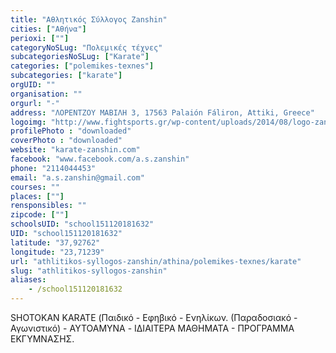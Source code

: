 ```yaml
---
title: "Αθλητικός Σύλλογος Zanshin"
cities: ["Αθήνα"]
perioxi: [""]
categoryNoSLug: "Πολεμικές τέχνες"
subcategoriesNoSLug: ["Karate"]
categories: ["polemikes-texnes"]
subcategories: ["karate"]
orgUID: ""
organisation: ""
orgurl: "-"
address: "ΛΟΡΕΝΤΖΟΥ ΜΑΒΙΛΗ 3, 17563 Palaión Fáliron, Attiki, Greece"
logoimg: "http://www.fightsports.gr/wp-content/uploads/2014/08/logo-zanshin-new.jpg"
profilePhoto : "downloaded"
coverPhoto : "downloaded"
website: "karate-zanshin.com"
facebook: "www.facebook.com/a.s.zanshin"
phone: "2114044453"
email: "a.s.zanshin@gmail.com"
courses: ""
places: [""]
rensponsibles: ""
zipcode: [""]
schoolsUID: "school151120181632"
UID: "school151120181632"
latitude: "37,92762"
longitude: "23,71239"
url: "athlitikos-syllogos-zanshin/athina/polemikes-texnes/karate"
slug: "athlitikos-syllogos-zanshin"
aliases:
    - /school151120181632
---
```



SHOTOKAN KARATE (Παιδικό - Εφηβικό - Ενηλίκων. (Παραδοσιακό - Αγωνιστικό) - AYTOAMYNA - ΙΔΙΑΙΤΕΡΑ ΜΑΘΗΜΑΤΑ - ΠΡΟΓΡΑΜΜΑ ΕΚΓΥΜΝΑΣΗΣ.

